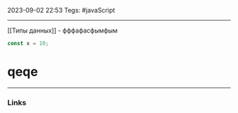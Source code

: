 2023-09-02 22:53
Tegs: #javaScript

---

[[Типы данных]] - фффафасфымфым





```js
const x = 10;
```

# qeqe

---
### Links

